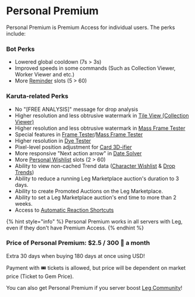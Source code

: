 # Personal Premium

Personal Premium is Premium Access for individual users. The perks include:

### Bot Perks

* Lowered global cooldown (7s > 3s)
* Improved speeds in some commands (Such as Collection Viewer, Worker Viewer and etc.)
* More [Reminder](../../useful-utilities/reminders.md) slots (5 > 60)

### Karuta-related Perks

* No "\[FREE ANALYSIS]" message for drop analysis
* Higher resolution and less obtrusive watermark in [Tile View (Collection Viewer)](../../karuta-utilities/card-collection-utilities/collection-viewer.md)
* Higher resolution and less obtrusive watermark in [Mass Frame Tester](../../karuta-utilities/card-utilities/frame-tester/mass-frame-tester.md)
* Special features in [Frame Tester](../../karuta-utilities/card-utilities/frame-tester/)/[Mass Frame Tester](../../karuta-utilities/card-utilities/frame-tester/mass-frame-tester.md)
* Higher resolution in [Dye Tester](../../karuta-utilities/dye-utilities/dye-tester.md)
* Pixel-level position adjustment for [Card 3D-ifier](../../karuta-utilities/card-utilities/card-3d-ifier.md)
* More responsive "Next action arrow" in [Date Solver](../../karuta-utilities/date-solver.md)
* More [Personal Wishlist](../../karuta-utilities/character-tools/personal-wishlist.md) slots (2 > 60)
* Ability to view non-cached Trend data ([Character Wishlist](../../karuta-utilities/statistics-and-data/character-wishlist-trends.md) & [Drop Trends](../../karuta-utilities/statistics-and-data/drop-trends.md))
* Ability to reduce a running Leg Marketplace auction's duration to 3 days.
* Ability to create Promoted Auctions on the Leg Marketplace.
* Ability to set a Leg Marketplace auction's end time to more than 2 weeks.
* Access to [Automatic Reaction Shortcuts](../../bot-management/server-feature-configuration/list-of-features/reaction\_shortcuts.md)



{% hint style="info" %}
Personal Premium works in all servers with Leg, even if they don't have Premium Access.
{% endhint %}

### Price of Personal Premium: $2.5 / 300 💎 a month

Extra 30 days when buying 180 days at once using USD!

Payment with 🎟 tickets is allowed, but price will be dependent on market price (Ticket to Gem Price).

You can also get Personal Premium if you server boost [Leg Community](https://discord.gg/SRWDAk7VnN)!

